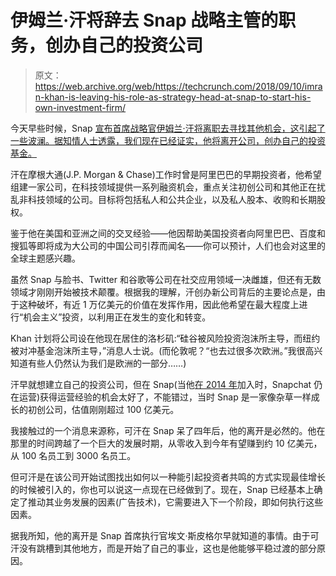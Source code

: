 # 伊姆兰·汗将辞去 Snap 战略主管的职务，创办自己的投资公司 

> 原文：<https://web.archive.org/web/https://techcrunch.com/2018/09/10/imran-khan-is-leaving-his-role-as-strategy-head-at-snap-to-start-his-own-investment-firm/>

今天早些时候，Snap [宣布首席战略官伊姆兰·汗将离职去寻找其他机会，这引起了一些波澜。据知情人士透露，我们现在已经证实，他将离开公司，创办自己的投资基金。](https://web.archive.org/web/20221129221541/https://techcrunch.com/2018/09/10/snap-shares-drop-in-pre-market-trading-on-news-of-departing-strategy-chief-imran-khan/)

汗在摩根大通(J.P. Morgan & Chase)工作时曾是阿里巴巴的早期投资者，他希望组建一家公司，在科技领域提供一系列融资机会，重点关注初创公司和其他正在扰乱非科技领域的公司。目标将包括私人和公共企业，以及私人股本、收购和长期股权。

鉴于他在美国和亚洲之间的交叉经验——他因帮助美国投资者向阿里巴巴、百度和搜狐等即将成为大公司的中国公司引荐而闻名——你可以预计，人们也会对这里的全球主题感兴趣。

虽然 Snap 与脸书、Twitter 和谷歌等公司在社交应用领域一决雌雄，但还有无数领域才刚刚开始被技术颠覆。根据我的理解，汗创办新公司背后的主要论点是，由于这种破坏，有近 1 万亿美元的价值在发挥作用，因此他希望在最大程度上进行“机会主义”投资，以利用正在发生的变化和转变。

Khan 计划将公司设在他现在居住的洛杉矶:“硅谷被风险投资泡沫所主导，而纽约被对冲基金泡沫所主导，”消息人士说。(而伦敦呢？“也去过很多次欧洲。”我很高兴知道有些人仍然认为我们是欧洲的一部分……)

汗早就想建立自己的投资公司，但在 Snap(当他[在 2014 年](https://web.archive.org/web/20221129221541/https://blogs.wsj.com/digits/2014/12/08/snapchat-poaches-star-tech-banker-imran-khan-from-credit-suisse/)加入时，Snapchat 仍在运营)获得运营经验的机会太好了，不能错过，当时 Snap 是一家像杂草一样成长的初创公司，估值刚刚超过 100 亿美元。

我接触过的一个消息来源称，可汗在 Snap 呆了四年后，他的离开是必然的。他在那里的时间跨越了一个巨大的发展时期，从零收入到今年有望赚到约 10 亿美元，从 100 名员工到 3000 名员工。

但可汗是在该公司开始试图找出如何以一种能引起投资者共鸣的方式实现最佳增长的时候被引入的，你也可以说这一点现在已经做到了。现在，Snap 已经基本上确定了推动其业务发展的因素(广告技术)，它需要进入下一个阶段，即如何执行这些因素。

据我所知，他的离开是 Snap 首席执行官埃文·斯皮格尔早就知道的事情。由于可汗没有跳槽到其他地方，而是开始了自己的事业，这也是他能够平稳过渡的部分原因。